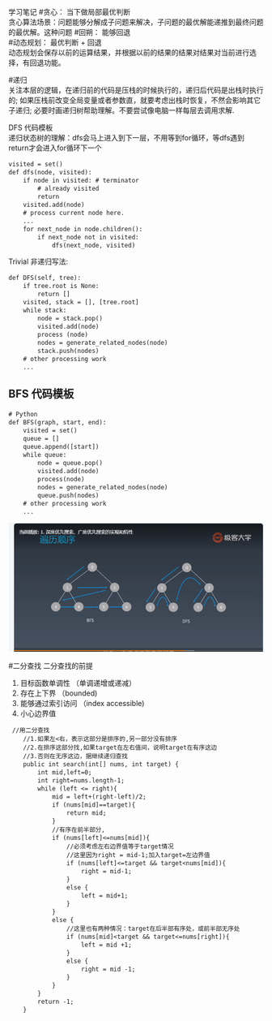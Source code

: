 学习笔记
#贪心： 
当下做局部最优判断  
贪心算法场景：问题能够分解成子问题来解决，子问题的最优解能递推到最终问题的最优解。这种问题
#回朔： 
能够回退  
#动态规划： 
最优判断 + 回退  
动态规划会保存以前的运算结果，并根据以前的结果的结果对结果对当前进行选择，有回退功能。

#递归  
关注本层的逻辑，在递归前的代码是压栈的时候执行的，递归后代码是出栈时执行的;
如果压栈前改变全局变量或者参数直，就要考虑出栈时恢复，不然会影响其它子递归;
必要时画递归树帮助理解。不要尝试像电脑一样每层去调用求解.

DFS 代码模板  
递归状态树的理解：dfs会马上进入到下一层，不用等到for循环，等dfs遇到return才会进入for循环下一个  
```$xslt
visited = set() 
def dfs(node, visited):
    if node in visited: # terminator
    	# already visited 
    	return 
	visited.add(node) 
	# process current node here. 
	...
	for next_node in node.children(): 
		if next_node not in visited: 
			dfs(next_node, visited)
```
Trivial 非递归写法:  
```
def DFS(self, tree): 
   	if tree.root is None: 
   		return [] 
   	visited, stack = [], [tree.root]
   	while stack: 
   		node = stack.pop() 
   		visited.add(node)
   		process (node) 
   		nodes = generate_related_nodes(node) 
   		stack.push(nodes) 
   	# other processing work 
   	...
```

## BFS 代码模板
```$xslt
# Python
def BFS(graph, start, end):
    visited = set()
	queue = [] 
	queue.append([start]) 
	while queue: 
		node = queue.pop() 
		visited.add(node)
		process(node) 
		nodes = generate_related_nodes(node) 
		queue.push(nodes)
	# other processing work 
	...

```
![](.NOTE_images/bfs-dfs.png)

#二分查找
二分查找的前提  
1. 目标函数单调性 （单调递增或递减）
2. 存在上下界 （bounded)
3. 能够通过索引访问 （index accessible)
4. 小心边界值
```$xslt
 //用二分查找
    //1.如果左<右，表示这部分是排序的,另一部分没有排序
    //2.在排序这部分找,如果target在左右值间，说明target在有序这边
    //3.否则在无序这边，据继续递归查找
    public int search(int[] nums, int target) {
        int mid,left=0;
        int right=nums.length-1;
        while (left <= right){
            mid = left+(right-left)/2;
            if (nums[mid]==target){
                return mid;
            }
            //有序在前半部分,
            if (nums[left]<=nums[mid]){
                //必须考虑左右边界值等于target情况
                //这里因为right = mid-1;加入target=左边界值
                if (nums[left]<=target && target<nums[mid]){
                    right = mid-1;
                }
                else {
                    left = mid+1;
                }
            }
            else {
                //这里也有两种情况：target在后半部有序处，或前半部无序处
                if (nums[mid]<target && target<=nums[right]){
                    left = mid +1;
                }
                else {
                    right = mid -1;
                }
            }
        }
        return -1;
    }
```